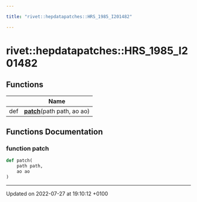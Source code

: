 ```yaml
---

title: "rivet::hepdatapatches::HRS_1985_I201482"

---
```


# rivet::hepdatapatches::HRS_1985_I201482



## Functions

|                | Name           |
| -------------- | -------------- |
| def | **[patch](http://example.org/namespaces/namespacerivet_1_1hepdatapatches_1_1hrs__1985__i201482/#function-patch)**(path path, ao ao) |


## Functions Documentation

### function patch

```python
def patch(
    path path,
    ao ao
)
```






-------------------------------

Updated on 2022-07-27 at 19:10:12 +0100